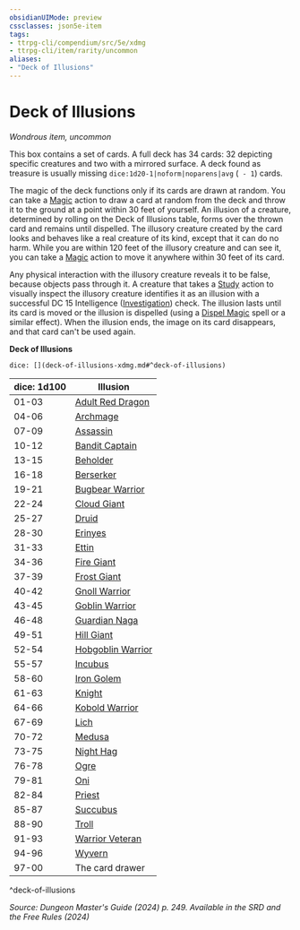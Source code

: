 ```yaml
---
obsidianUIMode: preview
cssclasses: json5e-item
tags:
- ttrpg-cli/compendium/src/5e/xdmg
- ttrpg-cli/item/rarity/uncommon
aliases: 
- "Deck of Illusions"
---
```

# Deck of Illusions
*Wondrous item, uncommon*  



This box contains a set of cards. A full deck has 34 cards: 32 depicting specific creatures and two with a mirrored surface. A deck found as treasure is usually missing `dice:1d20-1|noform|noparens|avg` (` - 1`) cards.

The magic of the deck functions only if its cards are drawn at random. You can take a [Magic](/3-Mechanics/CLI/actions.md#Magic) action to draw a card at random from the deck and throw it to the ground at a point within 30 feet of yourself. An illusion of a creature, determined by rolling on the Deck of Illusions table, forms over the thrown card and remains until dispelled. The illusory creature created by the card looks and behaves like a real creature of its kind, except that it can do no harm. While you are within 120 feet of the illusory creature and can see it, you can take a [Magic](/3-Mechanics/CLI/actions.md#Magic) action to move it anywhere within 30 feet of its card.

Any physical interaction with the illusory creature reveals it to be false, because objects pass through it. A creature that takes a [Study](/3-Mechanics/CLI/actions.md#Study) action to visually inspect the illusory creature identifies it as an illusion with a successful DC 15 Intelligence ([Investigation](/3-Mechanics/CLI/skills.md#Investigation)) check. The illusion lasts until its card is moved or the illusion is dispelled (using a [Dispel Magic](/3-Mechanics/CLI/spells/dispel-magic-xphb.md) spell or a similar effect). When the illusion ends, the image on its card disappears, and that card can't be used again.

**Deck of Illusions**

`dice: [](deck-of-illusions-xdmg.md#^deck-of-illusions)`

| dice: 1d100 | Illusion |
|-------------|----------|
| 01-03 | [Adult Red Dragon](/3-Mechanics/CLI/bestiary/dragon/adult-red-dragon-xmm.md) |
| 04-06 | [Archmage](/3-Mechanics/CLI/bestiary/humanoid/archmage-xmm.md) |
| 07-09 | [Assassin](/3-Mechanics/CLI/bestiary/humanoid/assassin-xmm.md) |
| 10-12 | [Bandit Captain](/3-Mechanics/CLI/bestiary/humanoid/bandit-captain-xmm.md) |
| 13-15 | [Beholder](/3-Mechanics/CLI/bestiary/aberration/beholder-xmm.md) |
| 16-18 | [Berserker](/3-Mechanics/CLI/bestiary/humanoid/berserker-xmm.md) |
| 19-21 | [Bugbear Warrior](/3-Mechanics/CLI/bestiary/fey/bugbear-warrior-xmm.md) |
| 22-24 | [Cloud Giant](/3-Mechanics/CLI/bestiary/giant/cloud-giant-xmm.md) |
| 25-27 | [Druid](/3-Mechanics/CLI/bestiary/humanoid/druid-xmm.md) |
| 28-30 | [Erinyes](/3-Mechanics/CLI/bestiary/fiend/erinyes-xmm.md) |
| 31-33 | [Ettin](/3-Mechanics/CLI/bestiary/giant/ettin-xmm.md) |
| 34-36 | [Fire Giant](/3-Mechanics/CLI/bestiary/giant/fire-giant-xmm.md) |
| 37-39 | [Frost Giant](/3-Mechanics/CLI/bestiary/giant/frost-giant-xmm.md) |
| 40-42 | [Gnoll Warrior](/3-Mechanics/CLI/bestiary/fiend/gnoll-warrior-xmm.md) |
| 43-45 | [Goblin Warrior](/3-Mechanics/CLI/bestiary/fey/goblin-warrior-xmm.md) |
| 46-48 | [Guardian Naga](/3-Mechanics/CLI/bestiary/celestial/guardian-naga-xmm.md) |
| 49-51 | [Hill Giant](/3-Mechanics/CLI/bestiary/giant/hill-giant-xmm.md) |
| 52-54 | [Hobgoblin Warrior](/3-Mechanics/CLI/bestiary/fey/hobgoblin-warrior-xmm.md) |
| 55-57 | [Incubus](/3-Mechanics/CLI/bestiary/fiend/incubus-xmm.md) |
| 58-60 | [Iron Golem](/3-Mechanics/CLI/bestiary/construct/iron-golem-xmm.md) |
| 61-63 | [Knight](/3-Mechanics/CLI/bestiary/humanoid/knight-xmm.md) |
| 64-66 | [Kobold Warrior](/3-Mechanics/CLI/bestiary/dragon/kobold-warrior-xmm.md) |
| 67-69 | [Lich](/3-Mechanics/CLI/bestiary/undead/lich-xmm.md) |
| 70-72 | [Medusa](/3-Mechanics/CLI/bestiary/monstrosity/medusa-xmm.md) |
| 73-75 | [Night Hag](/3-Mechanics/CLI/bestiary/fiend/night-hag-xmm.md) |
| 76-78 | [Ogre](/3-Mechanics/CLI/bestiary/giant/ogre-xmm.md) |
| 79-81 | [Oni](/3-Mechanics/CLI/bestiary/fiend/oni-xmm.md) |
| 82-84 | [Priest](/3-Mechanics/CLI/bestiary/humanoid/priest-xmm.md) |
| 85-87 | [Succubus](/3-Mechanics/CLI/bestiary/fiend/succubus-xmm.md) |
| 88-90 | [Troll](/3-Mechanics/CLI/bestiary/giant/troll-xmm.md) |
| 91-93 | [Warrior Veteran](/3-Mechanics/CLI/bestiary/humanoid/warrior-veteran-xmm.md) |
| 94-96 | [Wyvern](/3-Mechanics/CLI/bestiary/dragon/wyvern-xmm.md) |
| 97-00 | The card drawer |
^deck-of-illusions

*Source: Dungeon Master's Guide (2024) p. 249. Available in the <span title='Systems Reference Document (5.2)'>SRD</span> and the Free Rules (2024)*